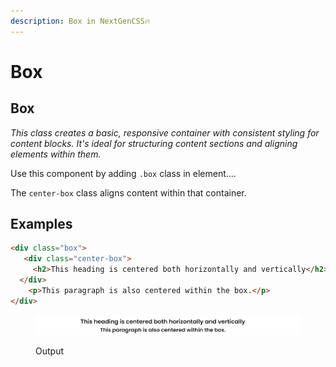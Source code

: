 ```yaml
---
description: Box in NextGenCSS🔥
---
```


# Box

## Box

_This class creates a basic, responsive container with consistent styling for content blocks. It's ideal for structuring content sections and aligning elements within them._



Use this component by adding `.box` class in element....&#x20;

The `center-box` class aligns content within that container.





## Examples

```html
<div class="box"> 
   <div class="center-box"> 
     <h2>This heading is centered both horizontally and vertically</h2>
  </div>
    <p>This paragraph is also centered within the box.</p>
</div>
```

<figure><img src="../.gitbook/assets/img4.png" alt=""><figcaption><p>Output</p></figcaption></figure>
